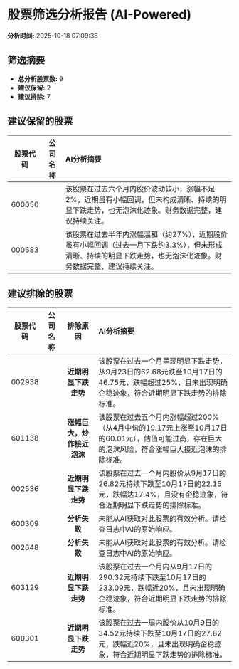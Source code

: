 # 股票筛选分析报告 (AI-Powered)

**分析时间:** 2025-10-18 07:09:38

## 筛选摘要

- **总分析股票数:** 9
- **建议保留:** 2
- **建议排除:** 7

## 建议保留的股票

| 股票代码 | 公司名称 | AI分析摘要 |
|:---:|:---:|:---|
| 600050 |  | 该股票在过去六个月内股价波动较小，涨幅不足2%，近期虽有小幅回调，但未构成清晰、持续的明显下跌走势，也无泡沫化迹象。财务数据完整，建议持续关注。 |
| 000683 |  | 该股票在过去半年内涨幅温和（约27%），近期股价虽有小幅回调（过去一月下跌约3.3%），但未形成清晰、持续的明显下跌走势，也无泡沫化迹象。财务数据完整，建议持续关注。 |

## 建议排除的股票

| 股票代码 | 公司名称 | 排除原因 | AI分析摘要 |
|:---:|:---:|:---:|:---|
| 002938 |  | **近期明显下跌走势** | 该股票在过去一个月呈现明显下跌走势，从9月23日的62.68元跌至10月17日的46.75元，跌幅超过25%，且未出现明确企稳迹象，符合近期明显下跌走势的排除标准。 |
| 601138 |  | **涨幅巨大，炒作接近泡沫** | 该股票在过去五个月内涨幅超过200%（从4月中旬的19.17元上涨至10月17日的60.01元），估值可能过高，存在巨大的泡沫风险，符合涨幅巨大接近泡沫的排除标准。 |
| 002536 |  | **近期明显下跌走势** | 该股票在过去一个月内股价从9月17日的26.82元持续下跌至10月17日的22.15元，跌幅达17.4%，且没有企稳迹象，符合近期明显下跌走势的排除标准。 |
| 600309 |  | **分析失败** | 未能从AI获取对此股票的有效分析。请检查日志中AI的原始响应。 |
| 002648 |  | **分析失败** | 未能从AI获取对此股票的有效分析。请检查日志中AI的原始响应。 |
| 603129 |  | **近期明显下跌走势** | 该股票在过去一个月内从9月17日的290.32元持续下跌至10月17日的233.09元，跌幅近20%，且未出现明确企稳迹象，符合近期明显下跌走势的排除标准。 |
| 600301 |  | **近期明显下跌走势** | 该股票在过去一周内股价从10月9日的34.52元持续下跌至10月17日的27.82元，跌幅近20%，且未出现明确企稳迹象，符合近期明显下跌走势的排除标准。 |
